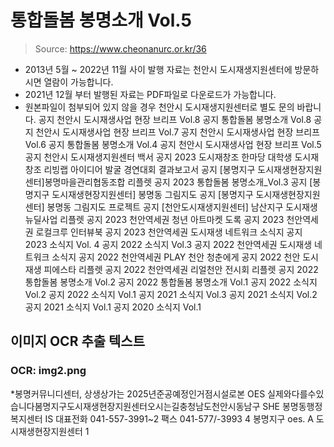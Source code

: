 # 통합돌봄 봉명소개 Vol.5

> Source: https://www.cheonanurc.or.kr/36

* 2013년 5월 ~ 2022년 11월 사이 발행 자료는 천안시 도시재생지원센터에 방문하시면 열람이 가능합니다.
* 2021년 12월 부터 발행된 자료는 PDF파일로 다운로드가 가능합니다.
* 원본파일이 첨부되어 있지 않을 경우 천안시 도시재생지원센터로 별도 문의 바랍니다.
공지
천안시 도시재생사업 현장 브리프 Vol.8
공지
통합돌봄 봉명소개 Vol.8
공지
천안시 도시재생사업 현장 브리프 Vol.7
공지
천안시 도시재생사업 현장 브리프 Vol.6
공지
통합돌봄 봉명소개 Vol.4
공지
천안시 도시재생사업 현장 브리프 Vol.5
공지
천안시 도시재생지원센터 백서
공지
2023 도시재창조 한마당 대학생 도시재창조 리빙랩 아이디어 발굴 경연대회 결과보고서
공지
[봉명지구 도시재생현장지원센터]봉명마을관리협동조합 리플렛
공지
2023 통합돌봄 봉명소개_Vol.3
공지
[봉명지구 도시재생현장지원센터] 봉명동 그림지도
공지
[봉명지구 도시재생현장지원센터] 봉명동 그림지도 프로젝트
공지
[천안도시재생지원센터] 남산지구 도시재생 뉴딜사업 리플렛
공지
2023 천안역세권 청년 아트마켓 도록
공지
2023 천안역세권 로컬크루 인터뷰북
공지
2023 천안역세권 도시재생 네트워크 소식지
공지
2023 소식지 Vol. 4
공지
2022 소식지 Vol.3
공지
2022 천안역세권 도시재생 네트워크 소식지
공지
2022 천안역세권 PLAY 천안 청춘에게
공지
2022 천안 도시재생 피에스타 리플렛
공지
2022 천안역세권 리얼천안 전시회 리플렛
공지
2022 통합돌봄 봉명소개 Vol.2
공지
2022 통합돌봄 봉명소개 Vol.1
공지
2022 소식지 Vol.2
공지
2022 소식지 Vol.1
공지
2021 소식지 Vol.3
공지
2021 소식지 Vol.2
공지
2021 소식지 Vol.1
공지
2020 소식지 Vol.1

## 이미지 OCR 추출 텍스트

### OCR: img2.png
*봉명커뮤니디센터, 상생상가는 2025년준공예정인거점시설로본 OES 실제와다를수있습니다봄명지구도시재생현장지원센터오시는길충청남도천안시동남구 SHE 봉명동행정복지센터 IS
대표전화 041-557-3991~2 팩스 041-577/-3993
4 봉명지구 oes.
A 도시재생현장지원센터 1
